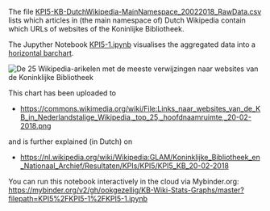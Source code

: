 The file [KPI5-KB-DutchWikipedia-MainNamespace_20022018_RawData.csv](KPI5-KB-DutchWikipedia-MainNamespace_20022018_RawData.csv) lists which articles in (the main namespace of) Dutch Wikipedia contain which URLs of websites of the Koninlijke Bibliotheek.

The Jupyther Notebook [KPI5-1.ipynb](KPI5-1.ipynb) visualises the aggregated data into a [horizontal barchart](KPI5-Plot1.png). 

![De 25 Wikipedia-arikelen met de meeste verwijzingen naar websites van de Koninklijke Bibliotheek](https://raw.githubusercontent.com/ookgezellig/KB-Wiki-Stats-Graphs/master/KPI5/KPI5-1/KPI5-Plot1.png)

This chart has been uploaded to
* https://commons.wikimedia.org/wiki/File:Links_naar_websites_van_de_KB_in_Nederlandstalige_Wikipedia,_top_25,_hoofdnaamruimte,_20-02-2018.png

and is further explained (in Dutch) on

* https://nl.wikipedia.org/wiki/Wikipedia:GLAM/Koninklijke_Bibliotheek_en_Nationaal_Archief/Resultaten/KPIs/KPI5/KPI5_KB_20-02-2018

You can run this notebook interactively in the cloud via Mybinder.org: https://mybinder.org/v2/gh/ookgezellig/KB-Wiki-Stats-Graphs/master?filepath=KPI5%2FKPI5-1%2FKPI5-1.ipynb
